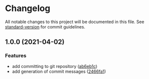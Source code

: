 # Changelog

All notable changes to this project will be documented in this file. See [standard-version](https://github.com/conventional-changelog/standard-version) for commit guidelines.

## 1.0.0 (2021-04-02)


### Features

* add committing to git repository ([ab6eb1c](https://github.com/isaac-brown/Convent.Cli/commit/ab6eb1c71bcefa7ba6803543c9db313b733fb2e3))
* add generation of commit messages ([2466fa1](https://github.com/isaac-brown/Convent.Cli/commit/2466fa1255ee2009c697fca53155308f1d57bdf5))
